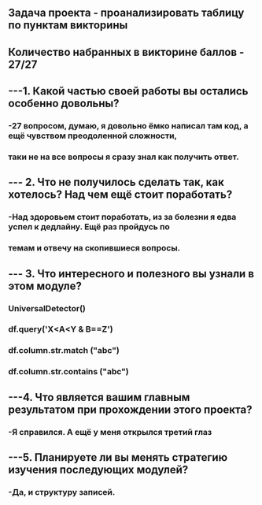  Задача проекта - проанализировать таблицу по пунктам викторины
---
 Количество набранных в викторине баллов - 27/27
 ---

 
 ---1. Какой частью своей работы вы остались особенно довольны?
 ---
 ### -27 вопросом, думаю, я довольно ёмко написал там код, а ещё чувством преодоленной сложности,
 ### таки не на все вопросы я сразу знал как получить ответ.
 
 --- 2. Что не получилось сделать так, как хотелось? Над чем ещё стоит поработать?
 ---
 ### -Над здоровьем стоит поработать, из за болезни я едва успел к дедлайну. Ещё раз пройдусь по 
 ### темам и отвечу на скопившиеся вопросы.

 
 --- 3. Что интересного и полезного вы узнали в этом модуле?
 ---  
 ### UniversalDetector() 
 ### df.query('X<A<Y & B==Z')
 ### df.column.str.match ("abc")
 ### df.column.str.contains ("abc")

 ---4. Что является вашим главным результатом при прохождении этого проекта?
 ---
 ### -Я справился. А ещё у меня открылся третий глаз

 ---5. Планируете ли вы менять стратегию изучения последующих модулей?
 ---
 ### -Да, и структуру записей.

